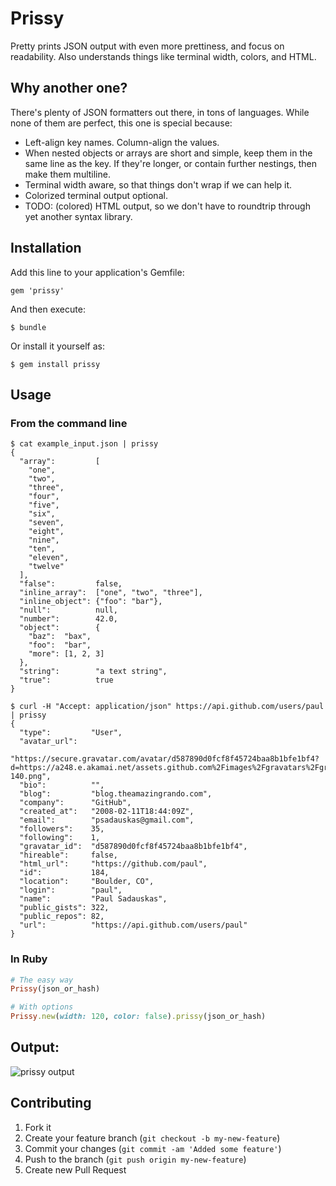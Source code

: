 # Prissy

Pretty prints JSON output with even more prettiness, and focus on readability. Also understands things like terminal width, colors, and HTML.

## Why another one?

There's plenty of JSON formatters out there, in tons of languages. While none of them are perfect, this one is special because:

 * Left-align key names. Column-align the values.
 * When nested objects or arrays are short and simple, keep them in the same line as the key. If they're longer, or contain further nestings, then make them multiline.
 * Terminal width aware, so that things don't wrap if we can help it.
 * Colorized terminal output optional.
 * TODO: (colored) HTML output, so we don't have to roundtrip through yet another syntax library.


## Installation

Add this line to your application's Gemfile:

    gem 'prissy'

And then execute:

    $ bundle

Or install it yourself as:

    $ gem install prissy

## Usage

### From the command line

```
$ cat example_input.json | prissy
{
  "array":         [
    "one",
    "two",
    "three",
    "four",
    "five",
    "six",
    "seven",
    "eight",
    "nine",
    "ten",
    "eleven",
    "twelve"
  ],
  "false":         false,
  "inline_array":  ["one", "two", "three"],
  "inline_object": {"foo": "bar"},
  "null":          null,
  "number":        42.0,
  "object":        {
    "baz":  "bax",
    "foo":  "bar",
    "more": [1, 2, 3]
  },
  "string":        "a text string",
  "true":          true
}

$ curl -H "Accept: application/json" https://api.github.com/users/paul | prissy
{
  "type":         "User",
  "avatar_url":
    "https://secure.gravatar.com/avatar/d587890d0fcf8f45724baa8b1bfe1bf4?d=https://a248.e.akamai.net/assets.github.com%2Fimages%2Fgravatars%2Fgravatar-140.png",
  "bio":          "",
  "blog":         "blog.theamazingrando.com",
  "company":      "GitHub",
  "created_at":   "2008-02-11T18:44:09Z",
  "email":        "psadauskas@gmail.com",
  "followers":    35,
  "following":    1,
  "gravatar_id":  "d587890d0fcf8f45724baa8b1bfe1bf4",
  "hireable":     false,
  "html_url":     "https://github.com/paul",
  "id":           184,
  "location":     "Boulder, CO",
  "login":        "paul",
  "name":         "Paul Sadauskas",
  "public_gists": 322,
  "public_repos": 82,
  "url":          "https://api.github.com/users/paul"
}
```

### In Ruby

```ruby
# The easy way
Prissy(json_or_hash)

# With options
Prissy.new(width: 120, color: false).prissy(json_or_hash)
```

## Output:

![prissy output](https://github-images.s3.amazonaws.com/skitch/2._psadauskas%40Pauls-GitHub-MBP__%7E_Code_personal_prissy_%28zsh%29-20120717-163756.png)

## Contributing

1. Fork it
2. Create your feature branch (`git checkout -b my-new-feature`)
3. Commit your changes (`git commit -am 'Added some feature'`)
4. Push to the branch (`git push origin my-new-feature`)
5. Create new Pull Request
